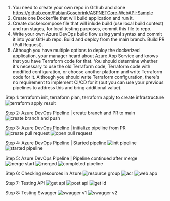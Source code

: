 1. You need to create your own repo in Github and clone https://github.com/FabianGosebrink/ASPNETCore-WebAPI-Sample
2. Create one Dockerfile that will build application and run it.
3. Create dockercompose file that will inlude build (use local build context) and run stages, for local testing purposes, commit this file to repo.
4. Write your own Azure DevOps build flow using yaml syntax and commit it into your GitHub repo. Build and deploy from the main branch. Build PR (Pull Request).
5. Although you have multiple options to deploy the dockerized application, your manager heard about Azure App Service and knows that you have Terraform code for that. You should  determine whether it's necessary to use the old Terraform code, Terraform code with modified configuration, or choose another platform and write Terraform code for it. Although you should write Terraform configuration, there's no requirement to implement CI/CD for it (but you can use your previous pipelines to address this and bring additional value).

Step 1: terraform init, terraform plan, terraform apply to create infrastructure
![terraform apply result](/images/terraform.png)

Step 2: Azure DevOps Pipeline | create branch and PR to main 
![create branch and push](/images/branch.png)

Step 3: Azure DevOps Pipeline | initialize pipeline from PR
![create pull request](/images/pull_request.png)
![open pull request](/images/open_pull_request.png)

Step 4: Azure DevOps Pipeline | Started pipeline
![init pipeline](/images/init_pipeline.png)
![started pipeline](/images/started_pipeline.png)

Step 5: Azure DevOps Pipeline | Pipeline continued after merge
![merge start](/images/start_merge.png)
![merged](/images/merged.png)
![completed pipeline](/images/completed_pipeline.png)

Step 6: Checking resources in Azure
![resource group](/images/resource_group.png)
![acr](/images/acr.png)
![web app](/images/web_app.png)

Step 7: Testing API
![get api](/images/get_api.png)
![post api](/images/post_api.png)
![get id](/images/get_id.png)

Step 8: Testing Swagger
![swagger v1](/images/swagger_v1.png)
![swagger v2](/images/swagger_v2.png)